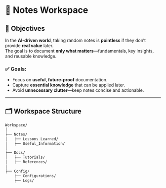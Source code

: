 # 📒 Notes Workspace  

## 🎯 Objectives  
In the **AI-driven world**, taking random notes is **pointless** if they don’t provide **real value** later.  
The goal is to document **only what matters**—fundamentals, key insights, and reusable knowledge.   

### ✅ Goals:  
- Focus on **useful, future-proof** documentation.  
- Capture **essential knowledge** that can be applied later.  
- Avoid **unnecessary clutter**—keep notes concise and actionable.  

---

## 🗂 Workspace Structure  
```bash
Workspace/  
│  
├── Notes/  
│   ├── Lessons_Learned/  
│   ├── Useful_Information/  
│  
├── Docs/   
│   ├── Tutorials/  
│   ├── References/  
│  
├── Config/  
    ├── Configurations/  
    ├── Logs/ 
```

